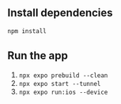 

## Install dependencies

```bash
npm install
```

## Run the app

1. `npx expo prebuild --clean`
2. `npx expo start --tunnel`
3. `npx expo run:ios --device`
